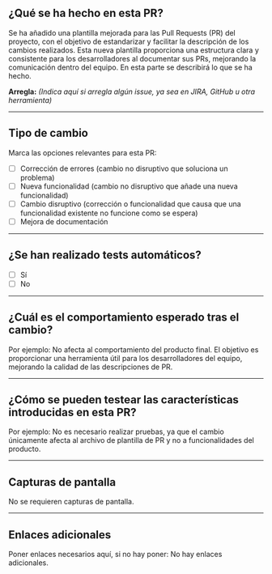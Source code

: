 ## ¿Qué se ha hecho en esta PR?

Se ha añadido una plantilla mejorada para las Pull Requests (PR) del proyecto, con el objetivo de estandarizar y facilitar la descripción de los cambios realizados.
Esta nueva plantilla proporciona una estructura clara y consistente para los desarrolladores al documentar sus PRs, mejorando la comunicación dentro del equipo. En esta parte se describirá lo que se ha hecho.

**Arregla:** _(Indica aquí si arregla algún issue, ya sea en JIRA, GitHub u otra herramienta)_

---

## Tipo de cambio

Marca las opciones relevantes para esta PR:

- [ ] Corrección de errores (cambio no disruptivo que soluciona un problema)
- [ ] Nueva funcionalidad (cambio no disruptivo que añade una nueva funcionalidad)
- [ ] Cambio disruptivo (corrección o funcionalidad que causa que una funcionalidad existente no funcione como se espera)
- [ ] Mejora de documentación

---

## ¿Se han realizado tests automáticos?

- [ ] Sí
- [ ] No

---

## ¿Cuál es el comportamiento esperado tras el cambio?

Por ejemplo:
No afecta al comportamiento del producto final.
El objetivo es proporcionar una herramienta útil para los desarrolladores del equipo, mejorando la calidad de las descripciones de PR.

---

## ¿Cómo se pueden testear las características introducidas en esta PR?

Por ejemplo:
No es necesario realizar pruebas, ya que el cambio únicamente afecta al archivo de plantilla de PR y no a funcionalidades del producto.

---

## Capturas de pantalla

<!-- Si es necesario, añade capturas de pantalla u otros elementos visuales que ayuden a entender los cambios realizados -->

No se requieren capturas de pantalla.

---

## Enlaces adicionales

Poner enlaces necesarios aquí, si no hay poner:
No hay enlaces adicionales.
